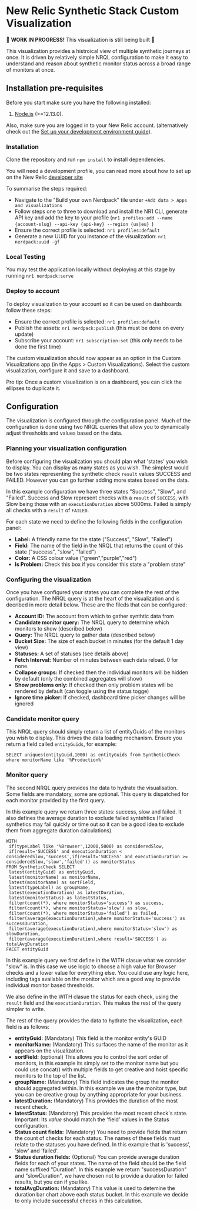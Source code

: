 # New Relic Synthetic Stack Custom Visualization

🚧 **WORK IN PROGRESS!** This visualization is still being built 🚧

This visualization provides a histroical view of multiple synthetic journeys at once. It is driven by relatively simple NRQL configuration to make it easy to understand and reason about synthetic monitor status across a broad range of monitors at once.

## Installation pre-requisites
Before you start make sure you have the following installed:

1. [Node.js](https://nodejs.org/) (>=12.13.0).

Also, make sure you are logged in to your New Relic account. (alternatively check out the [Set up your development environment guide](https://developer.newrelic.com/build-apps/set-up-dev-env/)).

### Installation

Clone the repository and run `npm install` to install dependencies.

You will need a development profile, you can read more about how to set up on the New Relic [developer site](https://developer.newrelic.com/)

To summarise the steps required:

- Navigate to the "Build your own Nerdpack" tile under `+Add data > Apps and visualizations`
- Follow steps one to three to download and install the NR1 CLI, generate API key and add the key to your profile (`nr1 profiles:add --name {account-slug} --api-key {api-key} --region {us|eu} `)
- Ensure the correct profile is selected: `nr1 profiles:default`
- Generate a new UUID for you instance of the visualization: `nr1 nerdpack:uuid -gf`

### Local Testing
You may test the application locally without deploying at this stage by running `nr1 nerdpack:serve`

### Deploy to account
To deploy visualization to your account so it can be used on dashboards follow these steps:

- Ensure the correct profile is selected: `nr1 profiles:default`
- Publish the assets: `nr1 nerdpack:publish` (this must be done on every update)
- Subscribe your account: `nr1 subscription:set` (this only needs to be done the first time)

The custom visualization should now appear as an option in the Custom Visualizations app (in the Apps > Custom Visualizations). Select the custom visualization, configure it and save to a dashboard.

Pro tip: Once a custom visualization is on a dashboard, you can click the ellipses to duplicate it.

## Configuration

The visualization is configured through the configuration panel. Much of the configuration is done using two NRQL queries that allow you to dynamically adjust thresholds and values based on the data.

### Planning your visualization configuration
Before configuring the visualization you should plan what 'states' you wish to display. You can display as many states as you wish. The simplest would be two states representing the synthetic check `result` values SUCCESS and FAILED. However you can go further adding more states based on the data. 

In this example configuration we have three states "Success", "Slow", and "Failed". Success and Slow represent checks with a `result` of `SUCCESS`, with Slow being those with an `executionDuration` above 5000ms. Failed is simply all checks with a `result` of `FAILED`.

For each state we need to define the following fields in the configuration panel:

- **Label:** A friendly name for the state ("Success", "Slow", "Failed")
- **Field:** The name of the field in the NRQL that returns the count of this state ("success", "slow", "failed")
- **Color:** A CSS colour value ("green","purple","red")
- **Is Problem:** Check this box if you consider this state a "problem state"


### Configuring the visualization

Once you have configured your states you can complete the rest of the configuration. The NRQL query is at the heart of the visualization and is decribed in more detail below. These are the fileds that can be configured:

- **Account ID:** The account from which to gather synthtic data from
- **Candidate monitor query:** The NRQL query to determine which monitors to show (described below)
- **Query:** The NRQL query to gather data (described below)
- **Bucket Size:** The size of each bucket in minutes (for the default 1 day view)
- **Statuses:** A set of statuses (see details above)
- **Fetch Interval:** Number of minutes between each data reload. 0 for none.
- **Collapse groups:** If checked then the individual monitors will be hidden by default (only the combined aggregates will show)
- **Show problems only:** If checked then only problem states will be rendered by default (can toggle using the status togge)
- **Ignore time picker:** If checked, dashboard time picker changes will be ignored

### Candidate monitor query
This NRQL query should simply return a list of entityGuids of the monitors you wish to display. This drives the data loading mechanism. Ensure you return a field called `entityGuids`, for example:

```
SELECT uniques(entityGuid,1000) as entityGuids from SyntheticCheck where monitorName like '%Production%' 
```

### Monitor query
The second NRQL query provides the data to hydrate the visualisation. Some fields are mandatory, some are optional. This query is dispatched for each monitor provided by the first query.

In this example query we return three states: success, slow and failed. It also defines the average duration to exclude failed syntehtics (Failed synthetics may fail quickly or time out so it can be a good idea to exclude them from aggregate duration calculations).

```
WITH 
 if(typeLabel like '%Browser',12000,5000) as consideredSlow, 
 if(result='SUCCESS' and executionDuration < consideredSlow,'success',if(result='SUCCESS' and executionDuration >= consideredSlow,'slow','failed')) as monitorStatus 
FROM SyntheticCheck SELECT  
 latest(entityGuid) as entityGuid, 
 latest(monitorName) as monitorName, 
 latest(monitorName) as sortField, 
 latest(typeLabel) as groupName,
 latest(executionDuration) as latestDuration, 
 latest(monitorStatus) as latestStatus, 
 filter(count(*), where monitorStatus='success') as success, 
 filter(count(*), where monitorStatus='slow') as slow, 
 filter(count(*), where monitorStatus='failed') as failed,
 filter(average(executionDuration),where monitorStatus='success') as successDuration, 
 filter(average(executionDuration),where monitorStatus='slow') as slowDuration, 
 filter(average(executionDuration),where result='SUCCESS') as totalAvgDuration 
FACET entityGuid 
```

In this example query we first define in the WITH clasue what we consider "slow" is. In this case we use logic to choose a high value for Browser checks and a lower value for everything else. You could use any logic here, including tags available on the monitor which are a good way to provide individual monitor based thresholds. 

We also define in the WITH clasue the status for each check, using the `result` field and the `executionDuration`. This makes the rest of the query simpler to write.

The rest of the query provides the data to hydrate the visualization, each field is as follows:

- **entityGuid:** (Mandatory) This field is the monitor entity's GUID
- **monitorName:** (Mandatory) This surfaces the name of the monitor as it appears on the visualization.
- **sortField:** (optional) This allows you to control the sort order of monitors, in this example its simply set to the monitor name but you could use concat() with multiple fields to get creative and hoist specific monitors to the top of the list.
- **groupName:** (Mandatory) This field indicates the group the monitor should aggregated within. In this example we use the monitor type, but you can be creative group by anything appropriate for your business.
- **latestDuration:** (Mandatory) This provides the duration of the most recent check.
- **latestStatus:** (Mandatory) This provides the most recent check's state. Important: Its *value* should match the 'field' values in the Status configuration.
- **Status count fields:** (Mandatory) You need to provide fields that return the count of checks for each status. The names of these fields must relate to the statuses you have defined. In this example that is 'success', 'slow' and 'failed'.
- **Status duration fields:** (Optional) You can provide average duration fields for each of your states. The name of the field should be the field name suffixed "Duration". In this example we return "successDuration" and "slowDuration", we have chosen not to provide a duration for failed results, but you can if you like.
- **totalAvgDuration:** (Mandatory) This value is used to detemine the duration bar chart above each status bucket. In this example we decide to only include successful checks in this calculation.

